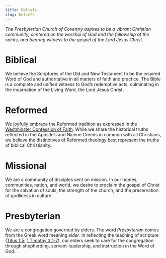 ```yaml
---
title: Beliefs
slug: beliefs
---
```


_The Presbyterian Church of Coventry aspires to be a vibrant Christian community, centered on the worship of God and the fellowship of the saints, and bearing witness to the gospel of the Lord Jesus Christ._

# Biblical

We believe the Scriptures of the Old and New Testament to be the inspired Word of God and authoritative in all matters of faith and practice. The Bible is a complete and unified witness to God’s redemptive acts, culminating in the incarnation of the Living Word, the Lord Jesus Christ.

# Reformed

We joyfully embrace the Reformed tradition as expressed in the [Westminster Confession of Faith](http://www.pcaac.org/resources/wcf/). While we share the historical truths reflected in the Apostle’s and Nicene Creeds in common with all Christians, we believe the distinctives of Reformed theology best represent the truths of biblical Christianity.

# Missional

We are a community of disciples sent on mission. In our homes, communities, nation, and world, we desire to proclaim the gospel of Christ for the salvation of souls, the strength of the church, and the preservation of godliness in culture.

# Presbyterian

We are a congregation governed by elders. The word _Presbyterian_ comes from the Greek word meaning _elder_. In reflecting the teaching of scripture ([Titus 1:5](https://esv.org/verses/Titus+1:5/); [1 Timothy 3:1-7](https://www.esv.org/verses/1+Timothy+3.1-7/)), our elders seek to care for the congregation through shepherding, servant-leadership, and instruction in the Word of God.
